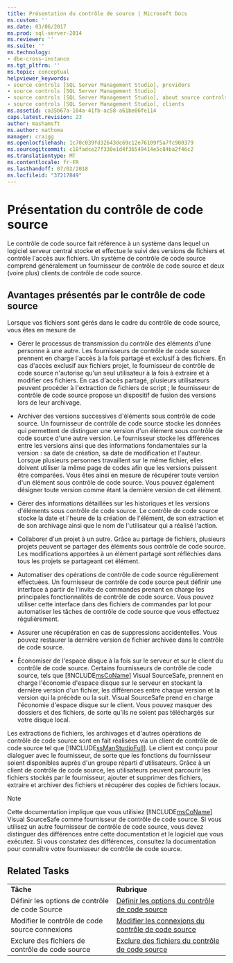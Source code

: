 ```yaml
---
title: Présentation du contrôle de source | Microsoft Docs
ms.custom: ''
ms.date: 03/06/2017
ms.prod: sql-server-2014
ms.reviewer: ''
ms.suite: ''
ms.technology:
- dbe-cross-instance
ms.tgt_pltfrm: ''
ms.topic: conceptual
helpviewer_keywords:
- source controls [SQL Server Management Studio], providers
- source controls [SQL Server Management Studio]
- source controls [SQL Server Management Studio], about source controls
- source controls [SQL Server Management Studio], clients
ms.assetid: ca35b67a-104a-41fb-ac58-a61be06fe114
caps.latest.revision: 23
author: mashamsft
ms.author: mathoma
manager: craigg
ms.openlocfilehash: 1c70c039fd32643dc69c12e76109f5a7fc900379
ms.sourcegitcommit: c18fadce27f330e1d4f36549414e5c84ba2f46c2
ms.translationtype: MT
ms.contentlocale: fr-FR
ms.lasthandoff: 07/02/2018
ms.locfileid: "37217849"
---
```

# <a name="source-control-basics"></a>Présentation du contrôle de code source
  Le contrôle de code source fait référence à un système dans lequel un logiciel serveur central stocke et effectue le suivi des versions de fichiers et contrôle l'accès aux fichiers. Un système de contrôle de code source comprend généralement un fournisseur de contrôle de code source et deux (voire plus) clients de contrôle de code source.  
  
## <a name="source-control-benefits"></a>Avantages présentés par le contrôle de code source  
 Lorsque vos fichiers sont gérés dans le cadre du contrôle de code source, vous êtes en mesure de  
  
-   Gérer le processus de transmission du contrôle des éléments d'une personne à une autre. Les fournisseurs de contrôle de code source prennent en charge l'accès à la fois partagé et exclusif à des fichiers. En cas d'accès exclusif aux fichiers projet, le fournisseur de contrôle de code source n'autorise qu'un seul utilisateur à la fois à extraire et à modifier ces fichiers. En cas d'accès partagé, plusieurs utilisateurs peuvent procéder à l'extraction de fichiers de script ; le fournisseur de contrôle de code source propose un dispositif de fusion des versions lors de leur archivage.  
  
-   Archiver des versions successives d'éléments sous contrôle de code source. Un fournisseur de contrôle de code source stocke les données qui permettent de distinguer une version d'un élément sous contrôle de code source d'une autre version. Le fournisseur stocke les différences entre les versions ainsi que des informations fondamentales sur la version : sa date de création, sa date de modification et l'auteur. Lorsque plusieurs personnes travaillent sur le même fichier, elles doivent utiliser la même page de codes afin que les versions puissent être comparées. Vous êtes ainsi en mesure de récupérer toute version d'un élément sous contrôle de code source. Vous pouvez également désigner toute version comme étant la dernière version de cet élément.  
  
-   Gérer des informations détaillées sur les historiques et les versions d'éléments sous contrôle de code source. Le contrôle de code source stocke la date et l'heure de la création de l'élément, de son extraction et de son archivage ainsi que le nom de l'utilisateur qui a réalisé l'action.  
  
-   Collaborer d'un projet à un autre. Grâce au partage de fichiers, plusieurs projets peuvent se partager des éléments sous contrôle de code source. Les modifications apportées à un élément partagé sont réfléchies dans tous les projets se partageant cet élément.  
  
-   Automatiser des opérations de contrôle de code source régulièrement effectuées. Un fournisseur de contrôle de code source peut définir une interface à partir de l'invite de commandes prenant en charge les principales fonctionnalités de contrôle de code source. Vous pouvez utiliser cette interface dans des fichiers de commandes par lot pour automatiser les tâches de contrôle de code source que vous effectuez régulièrement.  
  
-   Assurer une récupération en cas de suppressions accidentelles. Vous pouvez restaurer la dernière version de fichier archivée dans le contrôle de code source.  
  
-   Économiser de l'espace disque à la fois sur le serveur et sur le client du contrôle de code source. Certains fournisseurs de contrôle de code source, tels que [!INCLUDE[msCoName](../includes/msconame-md.md)] Visual SourceSafe, prennent en charge l'économie d'espace disque sur le serveur en stockant la dernière version d'un fichier, les différences entre chaque version et la version qui la précède ou la suit. Visual SourceSafe prend en charge l'économie d'espace disque sur le client. Vous pouvez masquer des dossiers et des fichiers, de sorte qu'ils ne soient pas téléchargés sur votre disque local.  
  
 Les extractions de fichiers, les archivages et d'autres opérations de contrôle de code source sont en fait réalisées via un client de contrôle de code source tel que [!INCLUDE[ssManStudioFull](../includes/ssmanstudiofull-md.md)]. Le client est conçu pour dialoguer avec le fournisseur, de sorte que les fonctions du fournisseur soient disponibles auprès d'un groupe réparti d'utilisateurs. Grâce à un client de contrôle de code source, les utilisateurs peuvent parcourir les fichiers stockés par le fournisseur, ajouter et supprimer des fichiers, extraire et archiver des fichiers et récupérer des copies de fichiers locaux.  
  
> [!NOTE]  
>  Cette documentation implique que vous utilisiez [!INCLUDE[msCoName](../includes/msconame-md.md)] Visual SourceSafe comme fournisseur de contrôle de code source. Si vous utilisez un autre fournisseur de contrôle de code source, vous devez distinguer des différences entre cette documentation et le logiciel que vous exécutez. Si vous constatez des différences, consultez la documentation pour connaître votre fournisseur de contrôle de code source.  
  
## <a name="related-tasks"></a>Related Tasks  
  
|||  
|-|-|  
|**Tâche**|**Rubrique**|  
|Définir les options de contrôle de code Source|[Définir les options du contrôle de code source](../../2014/database-engine/set-source-control-options.md)|  
|Modifier le contrôle de code source connexions|[Modifier les connexions du contrôle de code source](../../2014/database-engine/change-source-control-connections.md)|  
|Exclure des fichiers de contrôle de code source|[Exclure des fichiers du contrôle de code source](../../2014/database-engine/exclude-files-from-source-control.md)|  
  
  
